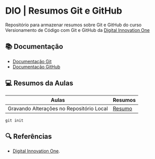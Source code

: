 
# DIO | Resumos Git e GitHub

Repositório para armazenar resumos sobre Git e GitHub do curso Versionamento de Código com Git e GitHub da [Digital Innovation One](https://www.dio.me/)

## 📚 Documentação
- [Documentação Git](https://git-scm.com/doc)
- [Documentação GitHub](https://docs.github.com/pt)

## 💻 Resumos da Aulas

| Aulas | Resumos |
|--------|---------|
| Gravando Alterações no Repositório Local | [Resumo]() |

```
git init
```

## 🔍 Referências
- [Digital Innovation One]().
